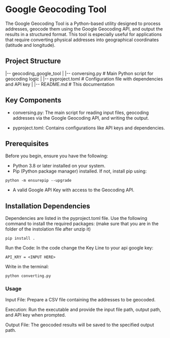 # Google Geocoding Tool
The Google Geocoding Tool is a Python-based utility designed to process addresses, geocode them using the Google Geocoding API, and output the results in a structured format. This tool is especially useful for applications that require converting physical addresses into geographical coordinates (latitude and longitude).
## Project Structure
|-- geocoding_google_tool
|   |-- conversing.py  # Main Python script for geocoding logic
|   |-- pyproject.toml # Configuration file with dependencies and API key
|   |-- README.md          # This documentation
## Key Components
 - conversing.py: The main script for reading input files, geocoding addresses via the Google Geocoding API, and writing the output.

 - pyproject.toml: Contains configurations like API keys and dependencies.

## Prerequisites
Before you begin, ensure you have the following:
 - Python 3.8 or later installed on your system.
 - Pip (Python package manager) installed. If not, install pip using:
```
python -m ensurepip --upgrade
```
 - A valid Google API Key with access to the Geocoding API.

## Installation Dependencies
Dependencies are listed in the pyproject.toml file. Use the following command to install the required packages: (make sure that you are in the folder of the instolation file after unzip it)

```
pip install .
```

Run the Code:
In the code change the Key Line to your api google key:

```
API_KRY = <INPUT HERE>
```

Write in the terminal:
```
python converting.py
```

### Usage

Input File:
Prepare a CSV file containing the addresses to be geocoded.

Execution:
Run the executable and provide the input file path, output path, and API key when prompted.

Output File:
The geocoded results will be saved to the specified output path.

